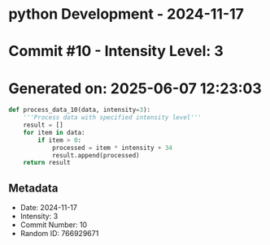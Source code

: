 ﻿# python Development - 2024-11-17
# Commit #10 - Intensity Level: 3
# Generated on: 2025-06-07 12:23:03
```python
def process_data_10(data, intensity=3):
    '''Process data with specified intensity level'''
    result = []
    for item in data:
        if item > 0:
            processed = item * intensity + 34
            result.append(processed)
    return result
```
## Metadata
- Date: 2024-11-17
- Intensity: 3
- Commit Number: 10
- Random ID: 766929671
